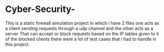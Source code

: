 # Cyber-Security-
This is a static firewall simulation project in which i have  2 files one acts as a client sending requests through a udp channel and the other acts as a server That can accept or block requests based on the IP tables given to it of the blocked clients there were a lot of test cases that i had to handle in this project. 
